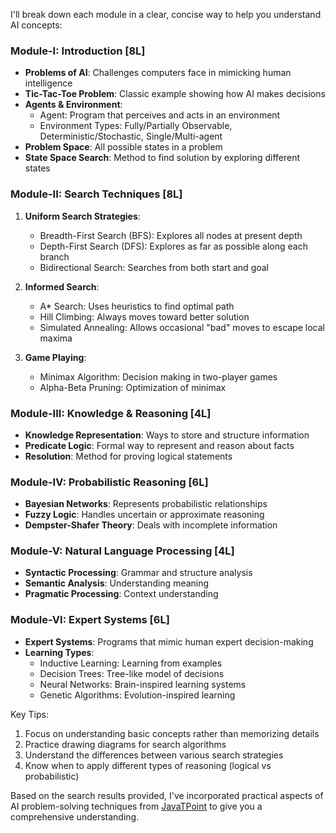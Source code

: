 I'll break down each module in a clear, concise way to help you understand AI concepts:

### Module-I: Introduction [8L]
- **Problems of AI**: Challenges computers face in mimicking human intelligence
- **Tic-Tac-Toe Problem**: Classic example showing how AI makes decisions
- **Agents & Environment**:
  - Agent: Program that perceives and acts in an environment
  - Environment Types: Fully/Partially Observable, Deterministic/Stochastic, Single/Multi-agent
- **Problem Space**: All possible states in a problem
- **State Space Search**: Method to find solution by exploring different states

### Module-II: Search Techniques [8L]
1. **Uniform Search Strategies**:
   - Breadth-First Search (BFS): Explores all nodes at present depth
   - Depth-First Search (DFS): Explores as far as possible along each branch
   - Bidirectional Search: Searches from both start and goal

2. **Informed Search**:
   - A* Search: Uses heuristics to find optimal path
   - Hill Climbing: Always moves toward better solution
   - Simulated Annealing: Allows occasional "bad" moves to escape local maxima

3. **Game Playing**:
   - Minimax Algorithm: Decision making in two-player games
   - Alpha-Beta Pruning: Optimization of minimax

### Module-III: Knowledge & Reasoning [4L]
- **Knowledge Representation**: Ways to store and structure information
- **Predicate Logic**: Formal way to represent and reason about facts
- **Resolution**: Method for proving logical statements

### Module-IV: Probabilistic Reasoning [6L]
- **Bayesian Networks**: Represents probabilistic relationships
- **Fuzzy Logic**: Handles uncertain or approximate reasoning
- **Dempster-Shafer Theory**: Deals with incomplete information

### Module-V: Natural Language Processing [4L]
- **Syntactic Processing**: Grammar and structure analysis
- **Semantic Analysis**: Understanding meaning
- **Pragmatic Processing**: Context understanding

### Module-VI: Expert Systems [6L]
- **Expert Systems**: Programs that mimic human expert decision-making
- **Learning Types**:
  - Inductive Learning: Learning from examples
  - Decision Trees: Tree-like model of decisions
  - Neural Networks: Brain-inspired learning systems
  - Genetic Algorithms: Evolution-inspired learning

Key Tips:
1. Focus on understanding basic concepts rather than memorizing details
2. Practice drawing diagrams for search algorithms
3. Understand the differences between various search strategies
4. Know when to apply different types of reasoning (logical vs probabilistic)

Based on the search results provided, I've incorporated practical aspects of AI problem-solving techniques from [JavaTPoint](https://www.javatpoint.com/problem-solving-techniques-in-ai) to give you a comprehensive understanding.
